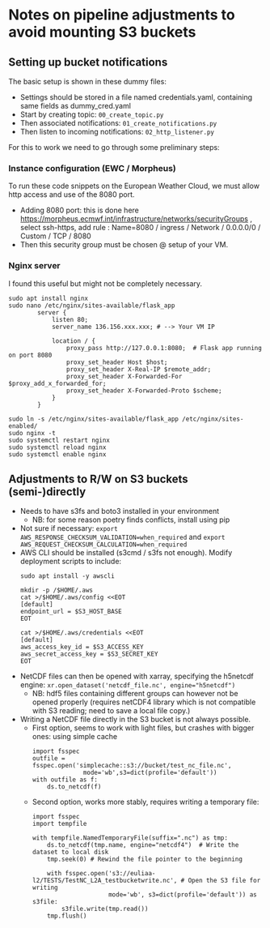 # Notes on pipeline adjustments to avoid mounting S3 buckets

## Setting up bucket notifications
The basic setup is shown in these dummy files:
- Settings should be stored in a file named credentials.yaml, containing same fields as dummy_cred.yaml
- Start by creating topic: `00_create_topic.py`
- Then associated notifications: `01_create_notifications.py`
- Then listen to incoming notifications: `02_http_listener.py` 

For this to work we need to go through some preliminary steps:
### Instance configuration (EWC / Morpheus)
To run these code snippets on the European Weather Cloud, we must allow http access and use of the 8080 port.
- Adding 8080 port: this is done here https://morpheus.ecmwf.int/infrastructure/networks/securityGroups , select ssh-https, add rule : Name=8080 / ingress / Network / 0.0.0.0/0 / Custom / TCP / 8080
- Then this security group must be chosen @ setup of your VM.

### Nginx server 
I found this useful but might not be completely necessary.
```
sudo apt install nginx
sudo nano /etc/nginx/sites-available/flask_app
        server {
            listen 80;
            server_name 136.156.xxx.xxx; # --> Your VM IP
        
            location / {
                proxy_pass http://127.0.0.1:8080;  # Flask app running on port 8080
                proxy_set_header Host $host;
                proxy_set_header X-Real-IP $remote_addr;
                proxy_set_header X-Forwarded-For $proxy_add_x_forwarded_for;
                proxy_set_header X-Forwarded-Proto $scheme;
            }
        }
        
sudo ln -s /etc/nginx/sites-available/flask_app /etc/nginx/sites-enabled/
sudo nginx -t
sudo systemctl restart nginx
sudo systemctl reload nginx
sudo systemctl enable nginx
```


## Adjustments to R/W on S3 buckets (semi-)directly
- Needs to have s3fs and boto3 installed in your environment
    - NB: for some reason poetry finds conflicts, install using pip
- Not sure if necessary: `export AWS_RESPONSE_CHECKSUM_VALIDATION=when_required` and `export AWS_REQUEST_CHECKSUM_CALCULATION=when_required`
- AWS CLI should be installed (s3cmd / s3fs not enough). Modify deployment scripts to include:
    ```
    sudo apt install -y awscli

    mkdir -p /$HOME/.aws
    cat >/$HOME/.aws/config <<EOT
    [default]
    endpoint_url = $S3_HOST_BASE
    EOT

    cat >/$HOME/.aws/credentials <<EOT
    [default]
    aws_access_key_id = $S3_ACCESS_KEY
    aws_secret_access_key = $S3_SECRET_KEY
    EOT
    ```
- NetCDF files can then be opened with xarray, specifying the h5netcdf engine: `xr.open_dataset('netcdf_file.nc', engine="h5netcdf")`
    - NB: hdf5 files containing different groups can however not be opened properly (requires netCDF4 library which is not compatible with S3 reading; need to save a local file copy.)
- Writing a NetCDF file directly in the S3 bucket is not always possible.
    - First option, seems to work with light files, but crashes with bigger ones: using simple cache
        ```
        import fsspec
        outfile = fsspec.open('simplecache::s3://bucket/test_nc_file.nc',
                      mode='wb',s3=dict(profile='default'))
        with outfile as f:
            ds.to_netcdf(f)
        ```
    - Second option, works more stably, requires writing a temporary file:
        ```
        import fsspec
        import tempfile
        
        with tempfile.NamedTemporaryFile(suffix=".nc") as tmp:
            ds.to_netcdf(tmp.name, engine="netcdf4")  # Write the dataset to local disk 
            tmp.seek(0) # Rewind the file pointer to the beginning
        
            with fsspec.open('s3://euliaa-l2/TESTS/TestNC_L2A_testbucketwrite.nc', # Open the S3 file for writing
                             mode='wb', s3=dict(profile='default')) as s3file:
                s3file.write(tmp.read())
            tmp.flush()
        ```
    